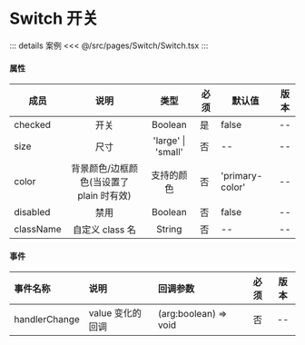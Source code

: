 # Switch 开关

::: details 案例
<<< @/src/pages/Switch/Switch.tsx
:::

#### 属性

| 成员      |                   说明                   |        类型        | 必须 | 默认值          | 版本 |
| --------- | :--------------------------------------: | :----------------: | ---- | --------------- | ---- |
| checked   |                   开关                   |      Boolean       | 是   | false           | --   |
| size      |                   尺寸                   | 'large' \| 'small' | 否   | --              | --   |
| color     | 背景颜色/边框颜色(当设置了 plain 时有效) |     支持的颜色     | 否   | 'primary-color' | --   |
| disabled  |                   禁用                   |      Boolean       | 否   | false           | --   |
| className |             自定义 class 名              |       String       | 否   | --              | --   |

#### 事件

| 事件名称      | 说明             | 回调参数              | 必须 | 版本 |
| :------------ | :--------------- | :-------------------- | :--: | :--: |
| handlerChange | value 变化的回调 | (arg:boolean) => void |  否  |  --  |
